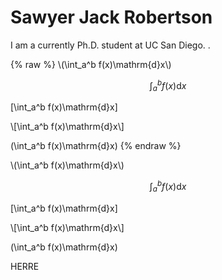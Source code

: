 <script type="text/javascript" id="MathJax-script" async
  src="https://cdn.jsdelivr.net/npm/mathjax@3/es5/tex-mml-chtml.js">
</script>

# Sawyer Jack Robertson

I am a currently Ph.D. student at UC San Diego. .

{% raw %}
\\(\int_a^b f(x)\mathrm{d}x\\)

$$\int_a^b f(x)\mathrm{d}x $$

\[\int_a^b f(x)\mathrm{d}x\]

\\[\int_a^b f(x)\mathrm{d}x\\]

\(\int_a^b f(x)\mathrm{d}x\)
{% endraw %}

\\(\int_a^b f(x)\mathrm{d}x\\)

$$\int_a^b f(x)\mathrm{d}x $$

\[\int_a^b f(x)\mathrm{d}x\]

\\[\int_a^b f(x)\mathrm{d}x\\]

\(\int_a^b f(x)\mathrm{d}x\)

HERRE